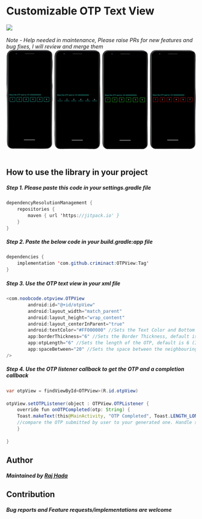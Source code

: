 #  Customizable OTP Text View
[![](https://jitpack.io/v/criminact/OTPView.svg)](https://jitpack.io/#criminact/OTPView)

*Note - Help needed in maintenance, Please raise PRs for new features and bug fixes, I will review and merge them*
<img src="https://github.com/criminact/OTPView/blob/develop/github-assets/image.png"/> &nbsp;&nbsp;

## How to use the library in your project
##### Step 1. Please paste this code in your ***settings.gradle*** file
```java
dependencyResolutionManagement {
	repositories {
        maven { url 'https://jitpack.io' }
    }
}
```

##### Step 2. Paste the below code in your ***build.gradle:app*** file
```java
dependencies {
    implementation 'com.github.criminact:OTPView:Tag'
}
```

##### Step 3. Use the OTP text view in your xml file
```java
<com.noobcode.otpview.OTPView
        android:id="@+id/otpView"
        android:layout_width="match_parent"
        android:layout_height="wrap_content"
        android:layout_centerInParent="true"
        android:textColor="#FF000000" //Sets the Text Color and Bottom Line Color
        app:borderThickness="6" //Sets the Border Thickness, default is 1 (Integer)
        app:otpLength="6" //Sets the length of the OTP, default is 6 (Integer)
        app:spaceBetween="20" //Sets the space between the neighbouring Bottom Lines
/>
```

##### Step 4. Use the OTP listener callback to get the OTP and a completion callback
```java
var otpView = findViewById<OTPView>(R.id.otpView)

otpView.setOTPListener(object : OTPView.OTPListener {
    override fun onOTPCompleted(otp: String) {
	Toast.makeText(this@MainActivity, "OTP Completed", Toast.LENGTH_LONG).show()
	//compare the OTP submitted by user to your generated one. Handle success and failure accordingly
    }

}
```

## Author
##### Maintained by [Raj Hada](https://github.com/criminact/ "Raj Hada")

## Contribution
##### Bug reports and Feature requests/implementations are welcome
